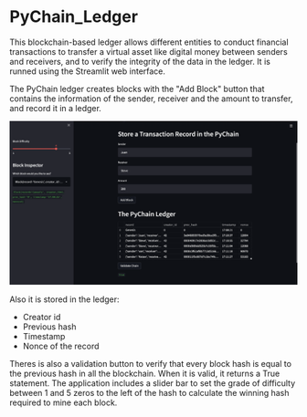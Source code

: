 # PyChain_Ledger

This blockchain-based ledger allows different entities to conduct financial transactions to transfer a virtual asset like digital money between senders and receivers, and to verify the integrity of the data in the ledger.
It is runned using the Streamlit web interface.

The PyChain ledger creates blocks with the "Add Block" button  that contains the information of the sender, receiver and the amount to transfer, and record it in a ledger.

![PyChain](Pychain.png)

Also it is stored in the ledger: 
- Creator id 
- Previous hash
- Timestamp 
- Nonce of the record

Theres is also a validation button to verify that every block hash is equal to the previous hash in all the blockchain. When it is valid, it returns a True statement.
The application includes a slider bar to set the grade of difficulty between 1 and 5 zeros to the left of the hash to calculate the winning hash required to mine each block.
